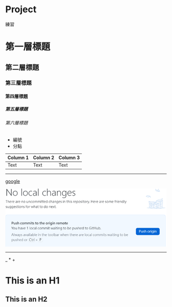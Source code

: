 # Project
練習

# 第一層標題
## 第二層標題
### 第三層標題
#### 第四層標題
##### 第五層標題
###### 第六層標題

- 編號
- 分點

| Column 1 | Column 2 | Column 3 |
| -------- | -------- | -------- |
| Text     | Text     | Text     |

*****
[google](http://www.google.com)

![JPG1](/Picture/JPG1.png) 

*****

\_ \* \+

This is an H1
=============

This is an H2
-------------




